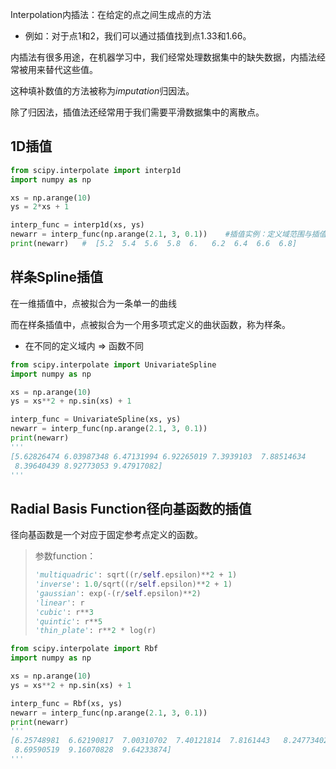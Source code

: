 Interpolation内插法：在给定的点之间生成点的方法

- 例如：对于点1和2，我们可以通过插值找到点1.33和1.66。



内插法有很多用途，在机器学习中，我们经常处理数据集中的缺失数据，内插法经常被用来替代这些值。

这种填补数值的方法被称为*imputation*归因法。

除了归因法，插值法还经常用于我们需要平滑数据集中的离散点。



## 1D插值

```python
from scipy.interpolate import interp1d
import numpy as np

xs = np.arange(10)
ys = 2*xs + 1

interp_func = interp1d(xs, ys)
newarr = interp_func(np.arange(2.1, 3, 0.1))	#插值实例：定义域范围与插值前定义域范围一致
print(newarr)	#  [5.2  5.4  5.6  5.8  6.   6.2  6.4  6.6  6.8]
```



## 样条Spline插值

在一维插值中，点被拟合为一条单一的曲线

而在样条插值中，点被拟合为一个用多项式定义的曲状函数，称为样条。

- 在不同的定义域内 => 函数不同

```python
from scipy.interpolate import UnivariateSpline
import numpy as np

xs = np.arange(10)
ys = xs**2 + np.sin(xs) + 1

interp_func = UnivariateSpline(xs, ys)
newarr = interp_func(np.arange(2.1, 3, 0.1))
print(newarr)
'''
[5.62826474 6.03987348 6.47131994 6.92265019 7.3939103  7.88514634
 8.39640439 8.92773053 9.47917082]
'''
```





## Radial Basis Function径向基函数的插值

径向基函数是一个对应于固定参考点定义的函数。

> 参数function：
>
> ```python
> 'multiquadric': sqrt((r/self.epsilon)**2 + 1)
> 'inverse': 1.0/sqrt((r/self.epsilon)**2 + 1)
> 'gaussian': exp(-(r/self.epsilon)**2)
> 'linear': r
> 'cubic': r**3
> 'quintic': r**5
> 'thin_plate': r**2 * log(r)
> ```

```python
from scipy.interpolate import Rbf
import numpy as np

xs = np.arange(10)
ys = xs**2 + np.sin(xs) + 1

interp_func = Rbf(xs, ys)
newarr = interp_func(np.arange(2.1, 3, 0.1))
print(newarr)
'''
[6.25748981  6.62190817  7.00310702  7.40121814  7.8161443   8.24773402
 8.69590519  9.16070828  9.64233874]
'''
```


